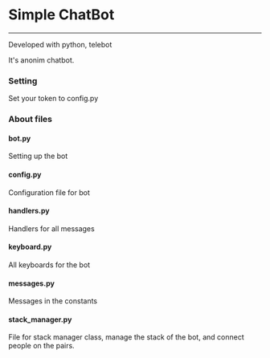 # Simple ChatBot

---

Developed with python, telebot

It's anonim chatbot.  

### Setting

Set your token to config.py

### About files


#### bot.py

Setting up the bot

#### config.py 

Configuration file for bot

#### handlers.py 

Handlers for all messages

#### keyboard.py

All keyboards for the bot

#### messages.py

Messages in the constants

#### stack_manager.py

File for stack manager class, manage the stack of the bot,
and connect people on the pairs. 